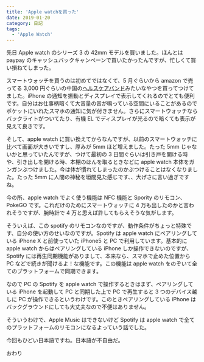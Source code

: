 ```yaml
---
title: 'Apple watchを買った'
date: 2019-01-20
category: 日記
tags:
  - 'Apple Watch'
---
```


先日 Apple watch のシリーズ 3 の 42mm モデルを買いました。ほんとは paypay のキャッシュバックキャンペーンで買いたかったんですが、忙しくて買い損ねてしまった。

スマートウォッチを買うのは初めてではなくて、5 月ぐらいから amazon で売ってる 3,000 円ぐらいの中国の[ヘルスケアバンド](https://www.amazon.co.jp/dp/B075P36RJG/)みたいなやつを買ってつけてました。iPhone の通知を振動とディスプレイで表示してくれるのでとても便利です。自分はお仕事柄暗くて大音量の音が鳴っている空間にいることがあるのでポケットにいれたスマホの通知に気が付きません。さらにスマートウォッチならバックライトがついてたり、有機 EL でディスプレイが光るので暗くても表示が見えて良きです。

そして、apple watch に買い換えてからなんですが、以前のスマートウォッチに比べて画面が大きいですし、厚みが 5mm ほど増えました。たった 5mm じゃないかと思っていたんですが、つけて最初の 3 日間ぐらいは引き戸を開ける時や、引き出しを開ける時、本棚のほんを取るときなどに apple watch 本体をガンガンぶつけました。今は体が慣れてしまったのかぶつけることはなくなりました。たった 5mm に人間の神秘を垣間見た感じです、、大げさに言い過ぎですね。

今の所、apple watch でよく使う機能は NFC 機能と Spority のリモコン、PokeGO です。これだけのためにスマートウォッチに 4 万も出したのかと言われそうですが、腕時計で 4 万と思えば許してもらえそうな気がします。

そういえば、この spotify のリモコンなのですが、動作条件がちょっと特殊です、自分の使い方のせいなのですが。Spotify は apple watch にペアリングしている iPhone X と前使っていた iPhone5 と PC で利用しています。基本的に apple watch からはペアリングしている iPhone しか操作できないのですが、Spotify には再生同期機能がありまして、本来なら、スマホで止めた位置から PC などで続きが聞けるよ！な機能です。この機能は apple watch をのぞいて全てのプラットフォームで同期できます。

なので PC の Spotify を apple watch で操作するときはまず、ペアリングしている iPhone を起動して PC と同期した上で PC で再生すると 3 つのデバイス越しに PC が操作できるというわけです。このときペアリングしている iPhone はバックグラウンドにしても大丈夫なので不便はありません。

そういうわけで、Apple Music はできないけど Spotify は apple watch で全てのプラットフォームのリモコンになるよっていう話でした。

今回もひどい日本語ですね。日本語が不自由だ。

おわり
